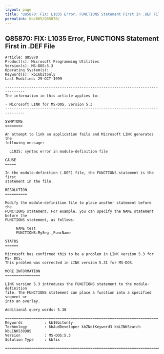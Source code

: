 ```yaml
---
layout: page
title: "Q85870: FIX: L1035 Error, FUNCTIONS Statement First in .DEF File"
permalink: kb/085/Q85870/
---
```


## Q85870: FIX: L1035 Error, FUNCTIONS Statement First in .DEF File

	Article: Q85870
	Product(s): Microsoft Programming Utilities
	Version(s): MS-DOS:5.3
	Operating System(s): 
	Keyword(s): kb16bitonly
	Last Modified: 29-OCT-1999
	
	-------------------------------------------------------------------------------
	The information in this article applies to:
	
	- Microsoft LINK for MS-DOS, version 5.3 
	-------------------------------------------------------------------------------
	
	SYMPTOMS
	========
	
	An attempt to link an application fails and Microsoft LINK generates the
	following message:
	
	  L1035: syntax error in module-definition file
	
	CAUSE
	=====
	
	In the module-definition (.DEF) file, the FUNCTIONS statement is the first
	statement in the file.
	
	RESOLUTION
	==========
	
	Modify the module-definition file to place another statement before the
	FUNCTIONS statement. For example, you can specify the NAME statement before the
	FUNCTIONS statement, as follows:
	
	     NAME test
	     FUNCTIONS:MySeg _FuncName
	
	STATUS
	======
	
	Microsoft has confirmed this to be a problem in LINK version 5.3 for MS- DOS.
	This problem was corrected in LINK version 5.31 for MS-DOS.
	
	MORE INFORMATION
	================
	
	LINK version 5.3 introduces the FUNCTIONS statement to the module- definition
	file. The FUNCTIONS statement can place a function into a specified segment or
	into an overlay.
	
	Additional query words: 5.30
	
	======================================================================
	Keywords          : kb16bitonly 
	Technology        : kbAudDeveloper kbZNotKeyword3 kbLINKSearch kbLINK530DOS
	Version           : MS-DOS:5.3
	Solution Type     : kbfix
	
	=============================================================================
	
